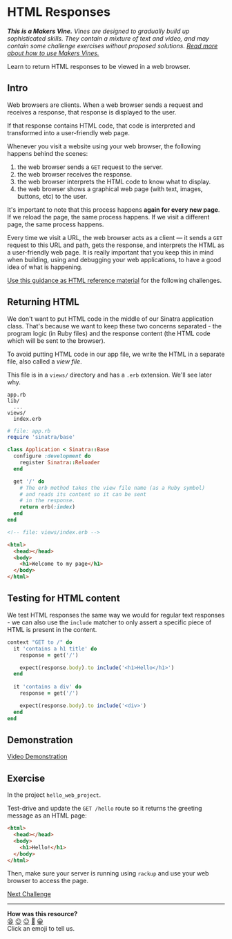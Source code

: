 # HTML Responses

_**This is a Makers Vine.** Vines are designed to gradually build up sophisticated skills. They contain a mixture of text and video, and may contain some challenge exercises without proposed solutions. [Read more about how to use Makers
Vines.](https://github.com/makersacademy/course/blob/main/labels/vines.md)_

Learn to return HTML responses to be viewed in a web browser.

<!-- OMITTED -->

## Intro

Web browsers are clients. When a web browser sends a request and receives a response, that response is displayed to the user.

If that response contains HTML code, that code is interpreted and transformed into a user-friendly web page.

Whenever you visit a website using your web browser, the following happens behind the scenes:
  1. the web browser sends a `GET` request to the server.
  2. the web browser receives the response.
  3. the web browser interprets the HTML code to know what to display.
  4. the web browser shows a graphical web page (with text, images, buttons, etc) to the user.

It's important to note that this process happens **again for every new page**. If we reload the page, the same process happens. If we visit a different page, the same process happens.

Every time we visit a URL, the web browser acts as a client — it sends a `GET` request to this URL and path, gets the response, and interprets the HTML as a user-friendly web page. It is really important that you keep this in mind when building, using and debugging your web applications, to have a good idea of what is happening.

[Use this guidance as HTML reference material](../pills/just_enough_html.md) for the following challenges.

## Returning HTML

We don't want to put HTML code in the middle of our Sinatra application class. That's because we want to keep these two concerns separated - the program logic (in Ruby files) and the response content (the HTML code which will be sent to the browser).

To avoid putting HTML code in our app file, we write the HTML in a separate file, also called a _view file_.

This file is in a `views/` directory and has a `.erb` extension. We'll see later why.

```
app.rb
lib/
  ...
views/
  index.erb
```

```ruby
# file: app.rb
require 'sinatra/base'

class Application < Sinatra::Base 
  configure :development do
    register Sinatra::Reloader
  end

  get '/' do
    # The erb method takes the view file name (as a Ruby symbol)
    # and reads its content so it can be sent 
    # in the response.
    return erb(:index)
  end
end
```

```html
<!-- file: views/index.erb -->

<html>
  <head></head>
  <body>
    <h1>Welcome to my page</h1>
  </body>
</html>
```

## Testing for HTML content

We test HTML responses the same way we would for regular text responses - we can also use the `include` matcher to only assert a specific piece of HTML is present in the content.  

```ruby
context "GET to /" do
  it 'contains a h1 title' do
    response = get('/')

    expect(response.body).to include('<h1>Hello</h1>')
  end
  
  it 'contains a div' do
    response = get('/')

    expect(response.body).to include('<div>')
  end
end
```

## Demonstration

[Video Demonstration](https://www.youtube.com/watch?v=R_8PnCQk1kw)

## Exercise

In the project `hello_web_project`.

Test-drive and update the `GET /hello` route so it returns the greeting message as an HTML page:

```html
<html>
  <head></head>
  <body>
    <h1>Hello!</h1>
  </body>
</html>
```

Then, make sure your server is running using `rackup` and use your web browser to access the page.


[Next Challenge](02_using_erb_dynamic_page.md)

<!-- BEGIN GENERATED SECTION DO NOT EDIT -->

---

**How was this resource?**  
[😫](https://airtable.com/shrUJ3t7KLMqVRFKR?prefill_Repository=makersacademy%2Fweb-applications&prefill_File=html_challenges%2F01_page_structure.md&prefill_Sentiment=😫) [😕](https://airtable.com/shrUJ3t7KLMqVRFKR?prefill_Repository=makersacademy%2Fweb-applications&prefill_File=html_challenges%2F01_page_structure.md&prefill_Sentiment=😕) [😐](https://airtable.com/shrUJ3t7KLMqVRFKR?prefill_Repository=makersacademy%2Fweb-applications&prefill_File=html_challenges%2F01_page_structure.md&prefill_Sentiment=😐) [🙂](https://airtable.com/shrUJ3t7KLMqVRFKR?prefill_Repository=makersacademy%2Fweb-applications&prefill_File=html_challenges%2F01_page_structure.md&prefill_Sentiment=🙂) [😀](https://airtable.com/shrUJ3t7KLMqVRFKR?prefill_Repository=makersacademy%2Fweb-applications&prefill_File=html_challenges%2F01_page_structure.md&prefill_Sentiment=😀)  
Click an emoji to tell us.

<!-- END GENERATED SECTION DO NOT EDIT -->
